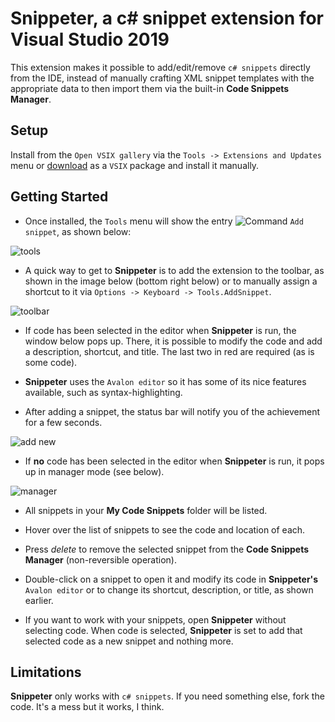 # Snippeter, a c# snippet extension for Visual Studio 2019

This extension makes it possible to add/edit/remove `c# snippets` directly from the IDE, instead of manually crafting XML snippet templates with the appropriate data to then import them via the built-in **Code Snippets Manager**.

## Setup

Install from the `Open VSIX gallery` via the `Tools -> Extensions and Updates` menu or [download](http://vsixgallery.com/extensions/Snippeter.205e93a2-67fd-418d-a773-558dbce0ffd0/Snippeter%20v1.0.16.vsix)  as a `VSIX` package and install it manually.

## Getting Started

- Once installed, the `Tools` menu will show the entry ![Command](https://user-images.githubusercontent.com/12540983/69513781-57237100-0f8c-11ea-922d-eba6925ddc74.png) `Add snippet`, as shown below:

![tools](https://user-images.githubusercontent.com/12540983/69513786-57bc0780-0f8c-11ea-85c9-5a57354c0565.png)

- A quick way to get to **Snippeter** is to add the extension to the toolbar, as shown in the image below (bottom right below) or to manually assign a shortcut to it via `Options -> Keyboard -> Tools.AddSnippet`.

![toolbar](https://user-images.githubusercontent.com/12540983/69513785-57bc0780-0f8c-11ea-8eb6-46229e087459.png)

- If code has been selected in the editor when **Snippeter** is run, the window below pops up. There, it is possible to modify the code and add a description, shortcut, and title. The last two in red are required (as is some code).

- **Snippeter** uses the `Avalon editor` so it has some of its nice features available, such as syntax-highlighting.

- After adding a snippet, the status bar will notify you of the achievement for a few seconds.

![add new](https://user-images.githubusercontent.com/12540983/69513780-57237100-0f8c-11ea-99c1-243414ec629d.png)

- If **no** code has been selected in the editor when **Snippeter** is run, it pops up in manager mode (see below).

![manager](https://user-images.githubusercontent.com/12540983/69513784-57237100-0f8c-11ea-942a-047eba301f67.png)

- All snippets in your **My Code Snippets** folder will be listed.

- Hover over the list of snippets to see the code and location of each.

- Press *delete* to remove the selected snippet from the **Code Snippets Manager** (non-reversible operation).

- Double-click on a snippet to open it and modify its code in **Snippeter's** `Avalon editor` or to change its shortcut, description, or title, as shown earlier.

- If you want to work with your snippets, open **Snippeter** without selecting code. When code is selected, **Snippeter** is set to add that selected code as a new snippet and nothing more.

## Limitations

**Snippeter** only works with `c# snippets`. If you need something else, fork the code. It's a mess but it works, I think.
